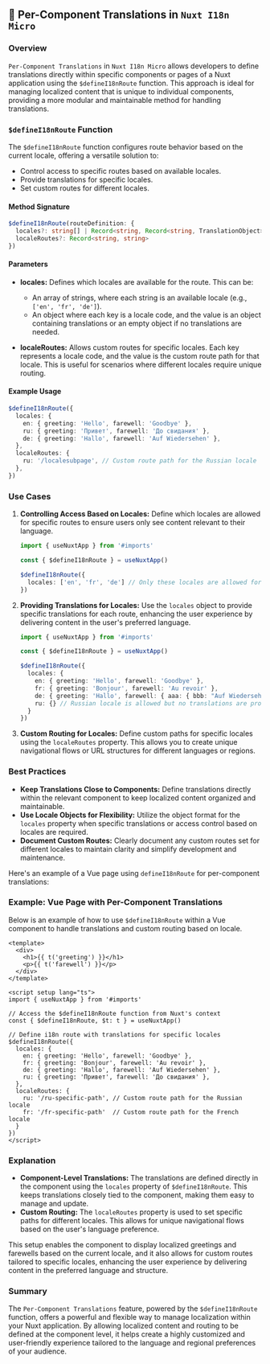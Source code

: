 ## 📖 Per-Component Translations in `Nuxt I18n Micro`

### Overview

`Per-Component Translations` in `Nuxt I18n Micro` allows developers to define translations directly within specific components or pages of a Nuxt application using the `$defineI18nRoute` function. This approach is ideal for managing localized content that is unique to individual components, providing a more modular and maintainable method for handling translations.

### `$defineI18nRoute` Function

The `$defineI18nRoute` function configures route behavior based on the current locale, offering a versatile solution to:

- Control access to specific routes based on available locales.
- Provide translations for specific locales.
- Set custom routes for different locales.

#### Method Signature

```typescript
$defineI18nRoute(routeDefinition: { 
  locales?: string[] | Record<string, Record<string, TranslationObject>>, 
  localeRoutes?: Record<string, string> 
})
```

#### Parameters

- **locales:** Defines which locales are available for the route. This can be:
  - An array of strings, where each string is an available locale (e.g., `['en', 'fr', 'de']`).
  - An object where each key is a locale code, and the value is an object containing translations or an empty object if no translations are needed.

- **localeRoutes:** Allows custom routes for specific locales. Each key represents a locale code, and the value is the custom route path for that locale. This is useful for scenarios where different locales require unique routing.

#### Example Usage

```typescript
$defineI18nRoute({
  locales: {
    en: { greeting: 'Hello', farewell: 'Goodbye' },
    ru: { greeting: 'Привет', farewell: 'До свидания' },
    de: { greeting: 'Hallo', farewell: 'Auf Wiedersehen' },
  },
  localeRoutes: {
    ru: '/localesubpage', // Custom route path for the Russian locale
  },
})
```

### Use Cases

1. **Controlling Access Based on Locales:** Define which locales are allowed for specific routes to ensure users only see content relevant to their language.

   ```typescript
   import { useNuxtApp } from '#imports'

   const { $defineI18nRoute } = useNuxtApp()

   $defineI18nRoute({
     locales: ['en', 'fr', 'de'] // Only these locales are allowed for this route
   })
   ```

2. **Providing Translations for Locales:** Use the `locales` object to provide specific translations for each route, enhancing the user experience by delivering content in the user's preferred language.

   ```typescript
   import { useNuxtApp } from '#imports'

   const { $defineI18nRoute } = useNuxtApp()

   $defineI18nRoute({
     locales: {
       en: { greeting: 'Hello', farewell: 'Goodbye' },
       fr: { greeting: 'Bonjour', farewell: 'Au revoir' },
       de: { greeting: 'Hallo', farewell: { aaa: { bbb: "Auf Wiedersehen" } } },
       ru: {} // Russian locale is allowed but no translations are provided
     }
   })
   ```

3. **Custom Routing for Locales:** Define custom paths for specific locales using the `localeRoutes` property. This allows you to create unique navigational flows or URL structures for different languages or regions.

### Best Practices

- **Keep Translations Close to Components:** Define translations directly within the relevant component to keep localized content organized and maintainable.
- **Use Locale Objects for Flexibility:** Utilize the object format for the `locales` property when specific translations or access control based on locales are required.
- **Document Custom Routes:** Clearly document any custom routes set for different locales to maintain clarity and simplify development and maintenance.

Here's an example of a Vue page using `defineI18nRoute` for per-component translations:

### Example: Vue Page with Per-Component Translations

Below is an example of how to use `$defineI18nRoute` within a Vue component to handle translations and custom routing based on locale.

```vue
<template>
  <div>
    <h1>{{ t('greeting') }}</h1>
    <p>{{ t('farewell') }}</p>
  </div>
</template>

<script setup lang="ts">
import { useNuxtApp } from '#imports'

// Access the $defineI18nRoute function from Nuxt's context
const { $defineI18nRoute, $t: t } = useNuxtApp()

// Define i18n route with translations for specific locales
$defineI18nRoute({
  locales: {
    en: { greeting: 'Hello', farewell: 'Goodbye' },
    fr: { greeting: 'Bonjour', farewell: 'Au revoir' },
    de: { greeting: 'Hallo', farewell: 'Auf Wiedersehen' },
    ru: { greeting: 'Привет', farewell: 'До свидания' },
  },
  localeRoutes: {
    ru: '/ru-specific-path', // Custom route path for the Russian locale
    fr: '/fr-specific-path'  // Custom route path for the French locale
  }
})
</script>
```

### Explanation

- **Component-Level Translations:** The translations are defined directly in the component using the `locales` property of `$defineI18nRoute`. This keeps translations closely tied to the component, making them easy to manage and update.
- **Custom Routing:** The `localeRoutes` property is used to set specific paths for different locales. This allows for unique navigational flows based on the user's language preference.

This setup enables the component to display localized greetings and farewells based on the current locale, and it also allows for custom routes tailored to specific locales, enhancing the user experience by delivering content in the preferred language and structure.

### Summary

The `Per-Component Translations` feature, powered by the `$defineI18nRoute` function, offers a powerful and flexible way to manage localization within your Nuxt application. By allowing localized content and routing to be defined at the component level, it helps create a highly customized and user-friendly experience tailored to the language and regional preferences of your audience.

